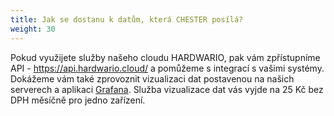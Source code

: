```yaml
---
title: Jak se dostanu k datům, která CHESTER posílá?
weight: 30
---
```


Pokud využijete služby našeho cloudu HARDWARIO, pak vám zpřístupníme API - https://api.hardwario.cloud/ a pomůžeme s integrací s vašimi systémy. Dokážeme vám také zprovoznit vizualizaci dat postavenou na našich serverech a aplikaci [Grafana](https://grafana.com/). Služba vizualizace dat vás vyjde na 25 Kč bez DPH měsíčně pro jedno zařízení.
